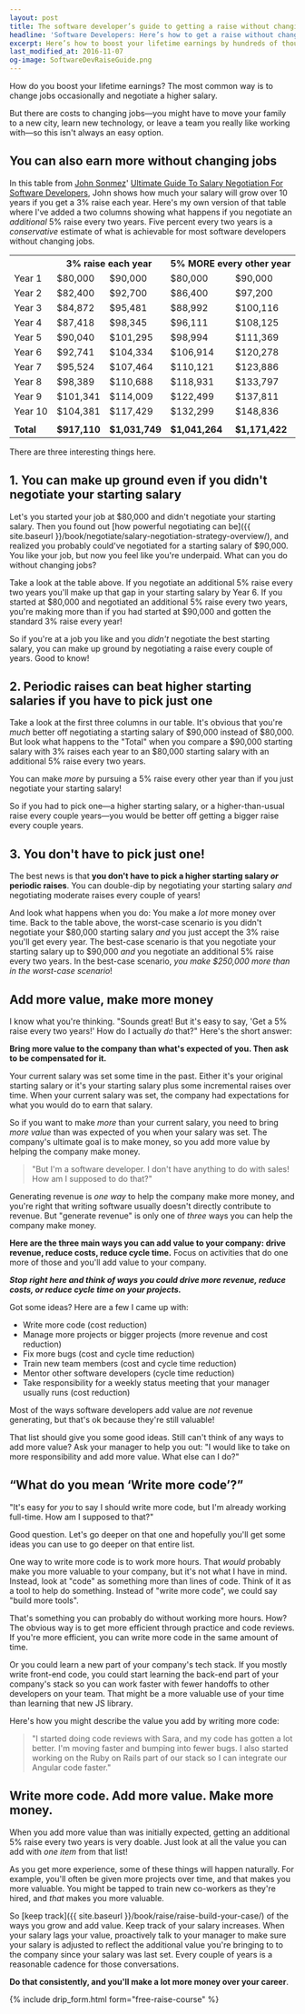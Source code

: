 ```yaml
---
layout: post
title: The software developer’s guide to getting a raise without changing jobs	
headline: 'Software Developers: Here’s how to get a raise without changing jobs'
excerpt: Here’s how to boost your lifetime earnings by hundreds of thousands of dollars by getting periodic raises without changing jobs.
last_modified_at: 2016-11-07
og-image: SoftwareDevRaiseGuide.png
---
```

How do you boost your lifetime earnings? The most common way is to change jobs occasionally and negotiate a higher salary.

But there are costs to changing jobs—you might have to move your family to a new city, learn new technology, or leave a team you really like working with—so this isn't always an easy option.

## You can also earn more without changing jobs

In this table from [John Sonmez](https://simpleprogrammer.com/about-simple-programmer/)' [Ultimate Guide To Salary Negotiation For Software Developers](https://simpleprogrammer.com/2016/10/10/salary-negotiation-software-developers/), John shows how much your salary will grow over 10 years if you get a 3% raise each year. Here's my own version of that table where I've added a two columns showing what happens if you negotiate an *additional* 5% raise every two years. Five percent every two years is a *conservative* estimate of what is achievable for most software developers without changing jobs.

<table><tbody>
<tr><th></th><th colspan="2">3% raise each year</th><th colspan="2">5% MORE every other year</th></tr>
<tr><td>Year 1</td><td>$80,000</td><td>$90,000</td><td>$80,000</td><td>$90,000</td></tr>
<tr><td>Year 2</td><td>$82,400</td><td>$92,700</td><td>$86,400</td><td>$97,200</td></tr>
<tr><td>Year 3</td><td>$84,872</td><td>$95,481</td><td>$88,992</td><td>$100,116</td></tr>
<tr><td>Year 4</td><td>$87,418</td><td>$98,345</td><td>$96,111</td><td>$108,125</td></tr>
<tr><td>Year 5</td><td>$90,040</td><td>$101,295</td><td>$98,994</td><td>$111,369</td></tr>
<tr><td>Year 6</td><td>$92,741</td><td>$104,334</td><td>$106,914</td><td>$120,278</td></tr>
<tr><td>Year 7</td><td>$95,524</td><td>$107,464</td><td>$110,121</td><td>$123,886</td></tr>
<tr><td>Year 8</td><td>$98,389</td><td>$110,688</td><td>$118,931</td><td>$133,797</td></tr>
<tr><td>Year 9</td><td>$101,341</td><td>$114,009</td><td>$122,499</td><td>$137,811</td></tr>
<tr><td>Year 10</td><td>$104,381</td><td>$117,429</td><td>$132,299</td><td>$148,836</td></tr>
<tr><td></td><td></td><td></td><td></td><td></td></tr>
<tr><td><strong>Total</strong></td><td><strong>$917,110</strong></td><td><strong>$1,031,749</strong></td><td><strong>$1,041,264</strong></td><td><strong>$1,171,422</strong></td></tr>
</tbody></table>

There are three interesting things here.

## 1. You can make up ground even if you didn't negotiate your starting salary

Let's you started your job at $80,000 and didn't negotiate your starting salary. Then you found out [how powerful negotiating can be]({{ site.baseurl }}/book/negotiate/salary-negotiation-strategy-overview/), and realized you probably could've negotiated for a starting salary of $90,000. You like your job, but now you feel like you're underpaid. What can you do without changing jobs?

Take a look at the table above. If you negotiate an additional 5% raise every two years you'll make up that gap in your starting salary by Year 6. If you started at $80,000 and negotiated an additional 5% raise every two years, you're making more than if you had started at $90,000 and gotten the standard 3% raise every year!

So if you're at a job you like and you *didn't* negotiate the best starting salary, you can make up ground by negotiating a raise every couple of years. Good to know!

## 2. Periodic raises can beat higher starting salaries if you have to pick just one

Take a look at the first three columns in our table. It's obvious that you're *much* better off negotiating a starting salary of $90,000 instead of $80,000. But look what happens to the "Total" when you compare a $90,000 starting salary with 3% raises each year to an $80,000 starting salary with an additional 5% raise every two years.

You can make *more* by pursuing a 5% raise every other year than if you just negotiate your starting salary!

So if you had to pick one—a higher starting salary, or a higher-than-usual raise every couple years—you would be better off getting a bigger raise every couple years.

## 3. You don't have to pick just one!

The best news is that **you don't have to pick a higher starting salary *or* periodic raises**. You can double-dip by negotiating your starting salary *and* negotiating moderate raises every couple of years!

And look what happens when you do: You make a *lot* more money over time. Back to the table above, the worst-case scenario is you didn't negotiate your $80,000 starting salary *and* you just accept the 3% raise you'll get every year. The best-case scenario is that you negotiate your starting salary up to $90,000 *and* you negotiate an additional 5% raise every two years. In the best-case scenario, *you make $250,000 more than in the worst-case scenario*!

## Add more value, make more money

I know what you're thinking. "Sounds great! But it's easy to say, 'Get a 5% raise every two years!' How do I actually *do* that?" Here's the short answer:

**Bring more value to the company than what's expected of you. Then ask to be compensated for it.**

Your current salary was set some time in the past. Either it's your original starting salary or it's your starting salary plus some incremental raises over time. When your current salary was set, the company had expectations for what you would do to earn that salary.

So if you want to make *more* than your current salary, you need to bring *more value* than was expected of you when your salary was set. The company's ultimate goal is to make money, so you add more value by helping the company make money.

> "But I'm a software developer. I don't have anything to do with sales! How am I supposed to do that?"

Generating revenue is *one way* to help the company make more money, and you're right that writing software usually doesn't directly contribute to revenue. But "generate revenue" is only one of *three* ways you can help the company make money.

**Here are the three main ways you can add value to your company: drive revenue, reduce costs, reduce cycle time.** Focus on activities that do one more of those and you'll add value to your company.

***Stop right here and think of ways you could drive more revenue, reduce costs, or reduce cycle time on your projects.***

Got some ideas? Here are a few I came up with:

- Write more code (cost reduction)
- Manage more projects or bigger projects (more revenue and cost reduction)
- Fix more bugs (cost and cycle time reduction)
- Train new team members (cost and cycle time reduction)
- Mentor other software developers (cycle time reduction)
- Take responsibility for a weekly status meeting that your manager usually runs (cost reduction)

Most of the ways software developers add value are *not* revenue generating, but that's ok because they're still valuable!

That list should give you some good ideas. Still can't think of any ways to add more value? Ask your manager to help you out: "I would like to take on more responsibility and add more value. What else can I do?"

## “What do you mean ‘Write more code’?”

"It's easy for *you* to say I should write more code, but I'm already working full-time. How am I supposed to that?"

Good question. Let's go deeper on that one and hopefully you'll get some ideas you can use to go deeper on that entire list.

One way to write more code is to work more hours. That *would* probably make you more valuable to your company, but it's not what I have in mind. Instead, look at "code" as something more than lines of code. Think of it as a tool to help do something. Instead of "write more code", we could say "build more tools". 

That's something you can probably do without working more hours. How? The obvious way is to get more efficient through practice and code reviews. If you're more efficient, you can write more code in the same amount of time.

Or you could learn a new part of your company's tech stack. If you mostly write front-end code, you could start learning the back-end part of your company's stack so you can work faster with fewer handoffs to other developers on your team. That might be a more valuable use of your time than learning that new JS library.

Here's how you might describe the value you add by writing more code:

> "I started doing code reviews with Sara, and my code has gotten a lot better. I'm moving faster and bumping into fewer bugs. I also started working on the Ruby on Rails part of our stack so I can integrate our Angular code faster."

## Write more code. Add more value. Make more money.

When you add more value than was initially expected, getting an additional 5% raise every two years is very doable. Just look at all the value you can add with *one item* from that list!

As you get more experience, some of these things will happen naturally. For example, you'll often be given more projects over time, and that makes you more valuable. You might be tapped to train new co-workers as they're hired, and *that* makes you more valuable.

So [keep track]({{ site.baseurl }}/book/raise/raise-build-your-case/) of the ways you grow and add value. Keep track of your salary increases. When your salary lags your value, proactively talk to your manager to make sure your salary is adjusted to reflect the additional value you're bringing to to the company since your salary was last set. Every couple of years is a reasonable cadence for those conversations.

**Do that consistently, and you'll make a lot more money over your career**.

{% include drip_form.html form="free-raise-course" %}
